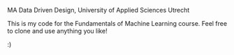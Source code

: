 MA Data Driven Design, University of Applied Sciences Utrecht

This is my code for the Fundamentals of Machine Learning course. Feel free to clone and use anything you like! 

:)
